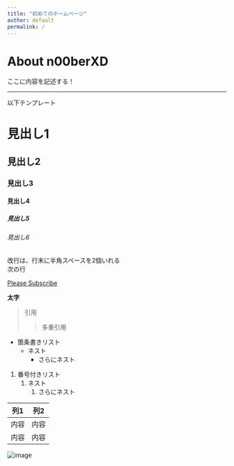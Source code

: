 ```yaml
---
title: "初めてのホームページ"
author: default
permalink: /
---
```


# About n00berXD

ここに内容を記述する！



---

以下テンプレート

# 見出し1
## 見出し2
### 見出し3
#### 見出し4
##### 見出し5
###### 見出し6

改行は、行末に半角スペースを2個いれる  
次の行

[Please Subscribe](https://www.twitch.tv/shun_1v)

**太字**

> 引用
>> 多重引用


- 箇条書きリスト
  - ネスト
    - さらにネスト


1. 番号付きリスト
   1. ネスト
      1. さらにネスト

  
| 列1  | 列2  |
|-----|-----|
| 内容  | 内容  |
| 内容  | 内容  |

![image](/GithubHPhanamaru/assets/images/PXL_20210912_130126266.PORTRAIT.jpg)
